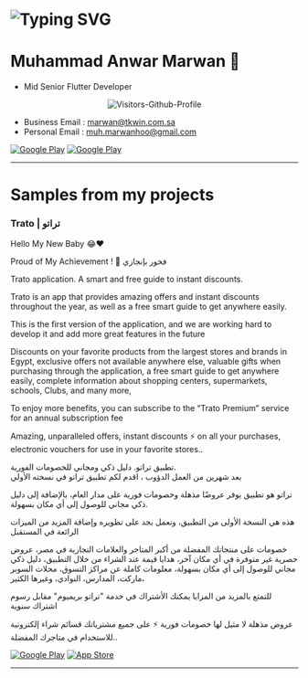 <h1>
   <img src="https://readme-typing-svg.herokuapp.com?font=Fira+Code&pause=1000&random=false&width=435&lines=Hi+There+%F0%9F%91%8B;I'm+Marwanhoo+%F0%9F%98%8E;Mid+Senior+Flutter+Developer+" alt="Typing SVG" /></a>
</h1>



# Muhammad Anwar Marwan 👋

- Mid Senior Flutter Developer
<p align="center">
  <img src="https://komarev.com/ghpvc/?username=Marwanhoo&label=Visitors-Github-Profile&style=flat-square" alt="Visitors-Github-Profile">
</p>
<!--
**Marwanhoo/Marwanhoo** is a ✨ _special_ ✨ repository because its `README.md` (this file) appears on your GitHub profile.

Here are some ideas to get you started:

- 🔭 I’m currently working on ...
- 🌱 I’m currently learning ...
- 👯 I’m looking to collaborate on ...
- 🤔 I’m looking for help with ...
- 💬 Ask me about ...
- 📫 How to reach me: ...
- 😄 Pronouns: ...
- ⚡ Fun fact: ...
-->
<hr>

<h2> Contact with me on </h2>

<!-- <h3>Where to find me</h3>
<p><a href="https://github.com/thmsgbrt" target="_blank"><img alt="Github2" src="https://img.shields.io/badge/GitHub-%2312100E.svg?&style=for-the-badge&logo=Github&logoColor=white" /></a> -->

- Business Email : marwan@tkwin.com.sa
- Personal Email : muh.marwanhoo@gmail.com

<!-- <a href="http://Wa.me/201028205960" target="_blank"><img alt="Google Play" src="https://img.shields.io/badge/whatsapp%20bussines-128C7E.svg?style=for-the-badge&logo=whatsapp&logoColor=white" /></a> -->

<a href="https://www.facebook.com/marwanhoo" target="_blank"><img alt="Google Play" src="https://img.shields.io/badge/Facebook-4267B2.svg?style=for-the-badge&logo=facebook&logoColor=white" /></a> <a href="https://www.linkedin.com/in/marwanhoo" target="_blank"><img alt="Google Play" src="https://img.shields.io/badge/linkedin-0077b5.svg?style=for-the-badge&logo=linkedin&logoColor=white" /></a> 
   
   
<!-- <a href="https://www.youtube.com/AbdullahMansourAli" target="_blank"><img alt="Google Play" src="https://img.shields.io/badge/youtube-FF0000.svg?style=for-the-badge&logo=youtube&logoColor=white" /></a><p> -->

<!--  <a href="https://www.instagram.com/abdullahmanss" target="_blank"><img alt="Google Play" src="https://img.shields.io/badge/instagram-cd486b.svg?style=for-the-badge&logo=instagram&logoColor=white" /></a> -->

<!-- - whatsApp for bussines : http://Wa.me/201028205960
- business email : abdullah@mansouracademy.net
- personal email : abdullah.mansour97@gmail.com
- facebook : https://www.facebook.com/abdullahmanss
- linkedIn : https://www.linkedin.com/in/abdullah-mansour-346516159
- instagram : https://www.instagram.com/abdullahmanss
- youtube channel : https://www.youtube.com/AbdullahMansourAli -->
<hr>
<h1> Samples from my projects </h1>

### Trato | تراتو
Hello My New Baby 😂❤

Proud of My Achievement ! 💪 فخور بإنجازي

Trato application. A smart and free guide to instant discounts.

Trato is an app that provides amazing offers and instant discounts throughout the year, as well as a free smart guide to get anywhere easily.

This is the first version of the application, and we are working hard to develop it and add more great features in the future

Discounts on your favorite products from the largest stores and brands in Egypt, exclusive offers not available anywhere else, valuable gifts when purchasing through the application, a free smart guide to get anywhere easily, complete information about shopping centers, supermarkets, schools, Clubs, and many more,

To enjoy more benefits, you can subscribe to the “Trato Premium” service for an annual subscription fee

Amazing, unparalleled offers, instant discounts ⚡ on all your purchases, electronic vouchers for use in your favorite stores..

تطبيق تراتو. دليل ذكي ومجاني للخصومات الفورية.<br>
بعد شهرين من العمل الدؤوب ، اقدم لكم تطبيق تراتو في نسخته الأولي 

تراتو هو تطبيق يوفر عروضًا مذهلة وخصومات فورية على مدار العام، بالإضافة إلى دليل ذكي مجاني للوصول إلى أي مكان بسهولة.

هذه هي النسخة الأولى من التطبيق، ونعمل بجد على تطويره وإضافة المزيد من الميزات الرائعة في المستقبل

خصومات على منتجاتك المفضلة من أكبر المتاجر والعلامات التجارية في مصر،
عروض حصرية غير متوفرة في أي مكان آخر،
هدايا قيمة عند الشراء من خلال التطبيق،
دليل ذكي ️مجاني للوصول إلى أي مكان بسهولة،
معلومات كاملة عن مراكز التسوق، محلات السوبر ماركت، المدارس، النوادي، وغيرها الكثير،

للتمتع بالمزيد من المزايا يمكنك الأشتراك في خدمة "تراتو بريميوم" مقابل رسوم اشتراك سنوية

عروض مذهلة لا مثيل لها
خصومات فورية ⚡ على جميع مشترياتك
قسائم شراء إلكترونية للاستخدام في متاجرك المفضلة..
<p>
 <a href="https://play.google.com/store/apps/details?id=com.fusion.codin.trato" target="_blank"><img alt="Google Play" src="https://img.shields.io/badge/Get%20it%20on%20google%20play-blue.svg?style=for-the-badge&logo=google-play" /></a> <a href="https://apps.apple.com/eg/app/trato/id1457897864" target="_blank"><img alt="App Store" src="https://img.shields.io/badge/Get%20it%20on%20app%20store-black.svg?style=for-the-badge&logo=app-store&logoColor=white" /></a><p>

<hr>



